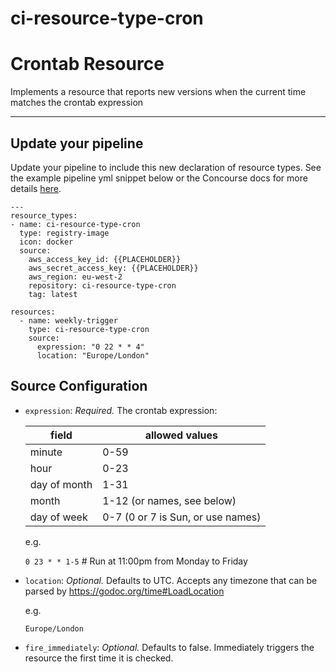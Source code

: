 # ci-resource-type-cron

# Crontab Resource

Implements a resource that reports new versions when the current time
matches the crontab expression

---
## Update your pipeline

Update your pipeline to include this new declaration of resource types. See the example pipeline yml snippet below or the Concourse docs for more details [here](https://concourse-ci.org/resource-types.html).
```
---
resource_types:
- name: ci-resource-type-cron
  type: registry-image
  icon: docker
  source:
    aws_access_key_id: {{PLACEHOLDER}}
    aws_secret_access_key: {{PLACEHOLDER}}
    aws_region: eu-west-2
    repository: ci-resource-type-cron
    tag: latest

resources:
  - name: weekly-trigger
    type: ci-resource-type-cron
    source:
      expression: "0 22 * * 4"
      location: "Europe/London"
```

## Source Configuration

* `expression`: *Required.* The crontab expression:

    |field       | allowed values |
    |-------------|----------------|
    |minute       | 0-59 |
    |hour         | 0-23 |
    |day of month | 1-31 |
    |month        | 1-12 (or names, see below) |
    |day of week  | 0-7 (0 or 7 is Sun, or use names) |

  e.g.

    `0 23 * * 1-5` # Run at 11:00pm from Monday to Friday

* `location`: *Optional.* Defaults to UTC. Accepts any timezone that
  can be parsed by https://godoc.org/time#LoadLocation

  e.g.

  `Europe/London`

* `fire_immediately`: *Optional.* Defaults to false. Immediately triggers the resource the first time it is checked.
